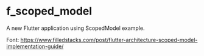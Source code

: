 # f_scoped_model

A new Flutter application using ScopedModel example.

Font: https://www.filledstacks.com/post/flutter-architecture-scoped-model-implementation-guide/
